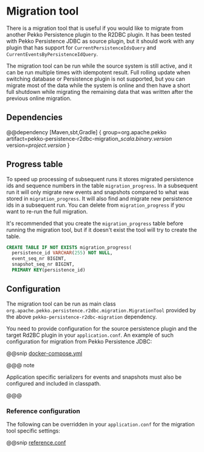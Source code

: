 # Migration tool

There is a migration tool that is useful if you would like to migrate from another Pekko Persistence plugin
to the R2DBC plugin. It has been tested with Pekko Persistence JDBC as source plugin, but it should work with
any plugin that has support for `CurrentPersistenceIdsQuery` and `CurrentEventsByPersistenceIdQuery`.

The migration tool can be run while the source system is still active, and it can be run multiple times with
idempotent result. Full rolling update when switching database or Persistence plugin is not supported, but
you can migrate most of the data while the system is online and then have a short full shutdown while
migrating the remaining data that was written after the previous online migration.

## Dependencies

@@dependency [Maven,sbt,Gradle] {
  group=org.apache.pekko
  artifact=pekko-persistence-r2dbc-migration_$scala.binary.version$
  version=$project.version$
}

## Progress table

To speed up processing of subsequent runs it stores migrated persistence ids and sequence
numbers in the table `migration_progress`. In a subsequent run it will only migrate new events and snapshots
compared to what was stored in `migration_progress`. It will also find and migrate new persistence ids in a
subsequent run. You can delete from `migration_progress` if you want to re-run the full migration.

It's recommended that you create the `migration_progress` table before running the migration tool, but
if it doesn't exist the tool will try to create the table.

```sql
CREATE TABLE IF NOT EXISTS migration_progress(
  persistence_id VARCHAR(255) NOT NULL,
  event_seq_nr BIGINT,
  snapshot_seq_nr BIGINT,
  PRIMARY KEY(persistence_id)
```

## Configuration

The migration tool can be run as main class `org.apache.pekko.persistence.r2dbc.migration.MigrationTool` provided by the above
`pekko-persistence-r2dbc-migration` dependency.

You need to provide configuration for the source persistence plugin and the target Rd2BC plugin in your `application.conf`. An example of such configuration for migration from Pekko Persistence JDBC: 

@@snip [docker-compose.yml](/migration/src/test/resources/application.conf)

@@@ note

Application specific serializers for events and snapshots must also be configured and included in classpath.

@@@

### Reference configuration

The following can be overridden in your `application.conf` for the migration tool specific settings:

@@snip [reference.conf](/migration/src/main/resources/reference.conf)

